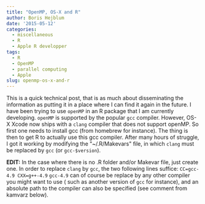 ```yaml
---
title: "OpenMP, OS-X and R"
author: Boris Hejblum
date: '2015-05-12'
categories:
  - miscellaneous
  - R
  - Apple R developper
tags:
  - R
  - OpenMP
  - parallel computing
  - Apple 
slug: openmp-os-x-and-r
---
```


This is a quick technical post, that is as much about disseminating the information as putting it in a place where I can find it again in the future. I have been trying to use `openMP` in an R package that I am currently developing. `openMP` is supported by the popular `gcc` compiler. However, OS-X Xcode now ships with a `clang` compiler that does not support openMP. So first one needs to install gcc (from homebrew for instance). The thing is then to get R to actually use this gcc compiler. After many hours of struggle, I got it working by modifying the "~/.R/Makevars" file, in which `clang` must be replaced by `gcc` (or `gcc-$version`).

**EDIT:**
In the case where there is no .R folder and/or Makevar file, just create one. In order to replace `clang` by `gcc`, the two following lines suffice:
`
CC=gcc-4.9
CXX=g++-4.9
`
`gcc-4.9` can of course be replace by any other compiler you might want to use ( such as another version of `gcc` for instance), and an absolute path to the compiler can also be specified (see comment from kamvarz below).
